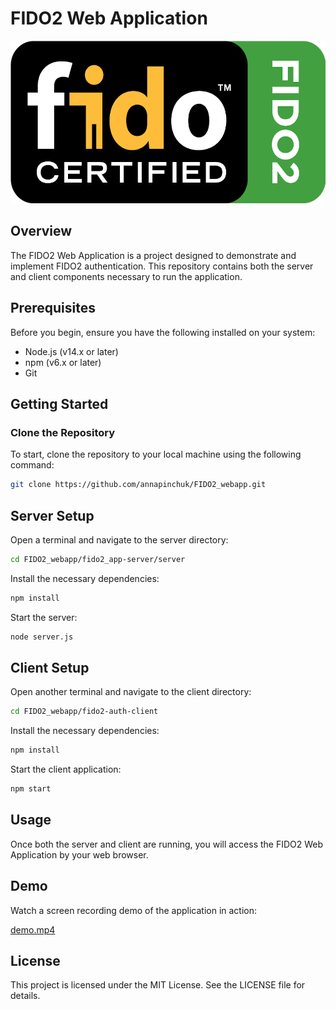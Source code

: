 # FIDO2 Web Application
<img src="https://github.com/annapinchuk/FIDO2_webapp/blob/main/images/fido2.png" width="800" height="260" />

## Overview
The FIDO2 Web Application is a project designed to demonstrate and implement FIDO2 authentication. This repository contains both the server and client components necessary to run the application.

## Prerequisites
Before you begin, ensure you have the following installed on your system:

- Node.js (v14.x or later)
- npm (v6.x or later)
- Git

## Getting Started

### Clone the Repository
To start, clone the repository to your local machine using the following command:
```sh
git clone https://github.com/annapinchuk/FIDO2_webapp.git
```
## Server Setup
Open a terminal and navigate to the server directory:
```sh
cd FIDO2_webapp/fido2_app-server/server
```
Install the necessary dependencies:
```sh
npm install
```
Start the server:
```sh
node server.js
```

## Client Setup

Open another terminal and navigate to the client directory:
```sh
cd FIDO2_webapp/fido2-auth-client
```
Install the necessary dependencies:
```sh
npm install
```
Start the client application:
```sh
npm start
```

## Usage

Once both the server and client are running, you will access the FIDO2 Web Application by your web browser.

## Demo
Watch a screen recording demo of the application in action:

[demo.mp4](https://github.com/annapinchuk/FIDO2_webapp/blob/main/Captures/fido2_auto.mp4)

## License
This project is licensed under the MIT License. See the LICENSE file for details.




